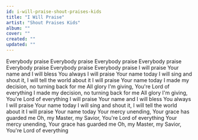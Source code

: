 ```yaml
---
id: i-will-praise-shout-praises-kids
title: "I Will Praise"
artist: "Shout Praises Kids"
album: ""
cover: ""
created: ""
updated: ""
---
```


Everybody praise
Everybody praise
Everybody praise
Everybody praise
Everybody praise
Everybody praise
Everybody praise
I will praise Your name and I will bless You always
I will praise Your name today
I will sing and shout it, I will tell the world about it
I will praise Your name today
I made my decision, no turning back for me
All glory I'm giving, You're Lord of everything
I made my decision, no turning back for me
All glory I'm giving, You're Lord of everything
I will praise Your name and I will bless You always
I will praise Your name today
I will sing and shout it, I will tell the world about it
I will praise Your name today
Your mercy unending, Your grace has guarded me
Oh, my Master, my Savior, You're Lord of everything
Your mercy unending, Your grace has guarded me
Oh, my Master, my Savior, You're Lord of everything